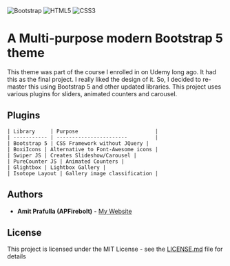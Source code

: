 ![Bootstrap](https://img.shields.io/badge/bootstrap-%23563D7C.svg?style=for-the-badge&logo=bootstrap&logoColor=white)
![HTML5](https://img.shields.io/badge/html5-%23E34F26.svg?style=for-the-badge&logo=html5&logoColor=white)
![CSS3](https://img.shields.io/badge/css3-%231572B6.svg?style=for-the-badge&logo=css3&logoColor=white)

# A Multi-purpose modern Bootstrap 5 theme

This theme was part of the course I enrolled in on Udemy long ago. It had this as the final project. I really liked the design of it. So, I decided to re-master this using Bootstrap 5 and other updated libraries. This project uses various plugins for sliders, animated counters and carousel.

## Plugins
```
| Library	  | Purpose 						|
| ----------- | ----------------------- 		|
| Bootstrap 5 | CSS Framework without JQuery |
| BoxiIcons | Alternative to Font-Awesome icons |
| Swiper JS | Creates Slideshow/Carousel |
| PureCounter JS | Animated Counters |
| Glightbox | Lightbox Gallery |
| Isotope Layout | Gallery image classification |
```

## Authors

* **Amit Prafulla (APFirebolt)** - [My Website](https://apgiiit.com)

## License

This project is licensed under the MIT License - see the [LICENSE.md](LICENSE.md) file for details


